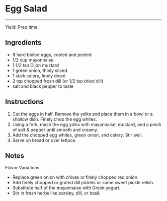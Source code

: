 # Egg Salad
---
Yield:
Prep time:

## Ingredients
- 8 hard boiled eggs, cooled and peeled
- 1/2 cup mayonnaise
- 1 1/2 tsp Dijon mustard
- 1 green onion, thinly sliced
- 1 stalk celery, finely diced
- 2 tsp chopped fresh dill (or 1/2 tsp dried dill)
- salt and black pepper to taste

## Instructions
1. Cut the eggs in half. Remove the yolks and place them in a bowl or a shallow dish. Finely chop the egg whites.
2. Using a fork, mash the egg yolks with mayonnaise, mustard, and a pinch of salt & pepper until smooth and creamy.
3. Add the chopped egg whites, green onion, and celery. Stir well.
4. Serve on bread or over lettuce.

## Notes

Flavor Variations
- Replace green onion with chives or finely chopped red onion.
- Add finely chopped or grated dill pickles or some sweet pickle relish.
- Substitute half of the mayonnaise with Greek yogurt.
- Stir in fresh herbs like parsley, dill, or basil.
